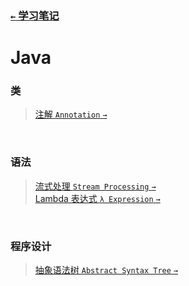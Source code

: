 ### [`←` 学习笔记](/notebook)

# Java

### 类

> [注解 `Annotation` `→`](annotation)

<br />

### 语法

> [流式处理 `Stream Processing` `→`](stream)  
> [Lambda 表达式 `λ Expression` `→`](lambda)

<br />

### 程序设计

> [抽象语法树 `Abstract Syntax Tree` `→`](ast)
